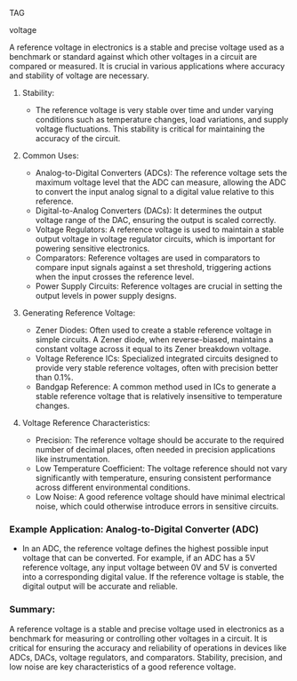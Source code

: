 TAG

voltage

A reference voltage in electronics is a stable and precise voltage used as a benchmark or standard against which other voltages in a circuit are compared or measured. It is crucial in various applications where accuracy and stability of voltage are necessary.

1. Stability:

   - The reference voltage is  very stable over time and under varying conditions such as temperature changes, load variations, and supply voltage fluctuations. This stability is critical for maintaining the accuracy of the circuit.

2. Common Uses:

   - Analog-to-Digital Converters (ADCs): The reference voltage sets the maximum voltage level that the ADC can measure, allowing the ADC to convert the input analog signal to a digital value relative to this reference.
   - Digital-to-Analog Converters (DACs): It determines the output voltage range of the DAC, ensuring the output is scaled correctly.
   - Voltage Regulators: A reference voltage is used to maintain a stable output voltage in voltage regulator circuits, which is important for powering sensitive electronics.
   - Comparators: Reference voltages are used in comparators to compare input signals against a set threshold, triggering actions when the input crosses the reference level.
   - Power Supply Circuits: Reference voltages are crucial in setting the output levels in power supply designs.

3. Generating Reference Voltage:

   - Zener Diodes: Often used to create a stable reference voltage in simple circuits. A Zener diode, when reverse-biased, maintains a constant voltage across it equal to its Zener breakdown voltage.
   - Voltage Reference ICs: Specialized integrated circuits designed to provide very stable reference voltages, often with precision better than 0.1%.
   - Bandgap Reference: A common method used in ICs to generate a stable reference voltage that is relatively insensitive to temperature changes.

4. Voltage Reference Characteristics:

   - Precision: The reference voltage should be accurate to the required number of decimal places, often needed in precision applications like instrumentation.
   - Low Temperature Coefficient: The voltage reference should not vary significantly with temperature, ensuring consistent performance across different environmental conditions.
   - Low Noise: A good reference voltage should have minimal electrical noise, which could otherwise introduce errors in sensitive circuits.

### Example Application: Analog-to-Digital Converter (ADC)

- In an ADC, the reference voltage defines the highest possible input voltage that can be converted. For example, if an ADC has a 5V reference voltage, any input voltage between 0V and 5V is converted into a corresponding digital value. If the reference voltage is stable, the digital output will be accurate and reliable.

### Summary:

A reference voltage is a stable and precise voltage used in electronics as a benchmark for measuring or controlling other voltages in a circuit. It is critical for ensuring the accuracy and reliability of operations in devices like ADCs, DACs, voltage regulators, and comparators. Stability, precision, and low noise are key characteristics of a good reference voltage.
